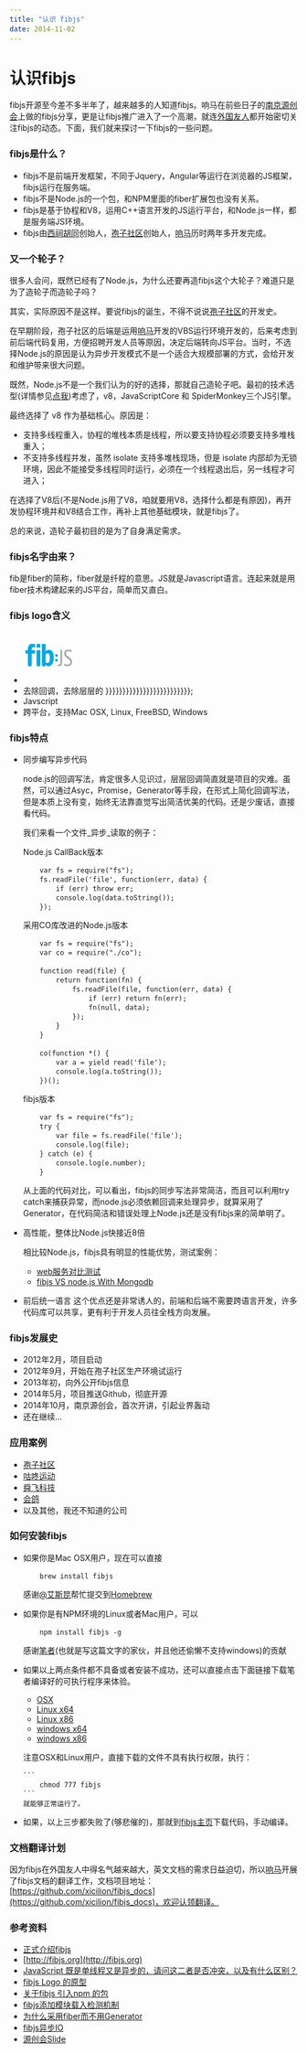 ```yaml
---
title: "认识 fibjs"
date: 2014-11-02
---
```


# 认识fibjs

fibjs开源至今差不多半年了，越来越多的人知道fibjs。响马在前些日子的[南京源创会](http://city.oschina.net/nanjing/event/172750)上做的fibjs分享，更是让fibjs推广进入了一个高潮，就连[外国友人](http://baoz.cn/498330)都开始密切关注fibjs的动态。下面，我们就来探讨一下fibjs的一些问题。
### fibjs是什么？
- fibjs不是前端开发框架，不同于Jquery，Angular等运行在浏览器的JS框架，fibjs运行在服务端。
- fibjs不是Node.js的一个包，和NPM里面的fiber扩展包也没有关系。
- fibjs是基于协程和V8，运用C++语言开发的JS运行平台，和Node.js一样，都是服务端JS环境。
- fibjs由[西祠胡同](http://xici.net)创始人，[孢子社区](http://baoz.cn)创始人，[响马](http://weibo.com/p/1005052041028560/home?from=page_100505&mod=TAB#place)历时两年多开发完成。
### 又一个轮子？

很多人会问，既然已经有了Node.js，为什么还要再造fibjs这个大轮子？难道只是为了造轮子而造轮子吗？

其实，实际原因不是这样。要说fibjs的诞生，不得不说说[孢子社区](http://baoz.cn)的开发史。

在早期阶段，孢子社区的后端是运用[响马](http://weibo.com/p/1005052041028560/home?from=page_100505&mod=TAB#place)开发的VBS运行环境开发的，后来考虑到前后端代码复用，方便招聘开发人员等原因，决定后端转向JS平台。当时，不选择Node.js的原因是认为异步开发模式不是一个适合大规模部署的方式，会给开发和维护带来很大问题。

既然，Node.js不是一个我们认为的好的选择，那就自己造轮子吧。最初的技术选型(详情参见[点我](http://baoz.cn/460567))考虑了，v8，JavaScriptCore 和 SpiderMonkey三个JS引擎。

最终选择了 v8 作为基础核心。原因是：
- 支持多线程重入，协程的堆栈本质是线程，所以要支持协程必须要支持多堆栈重入；
- 不支持多线程并发，虽然 isolate 支持多堆栈现场，但是 isolate 内部却为无锁环境，因此不能接受多线程同时运行，必须在一个线程退出后，另一线程才可进入；

在选择了V8后(不是Node.js用了V8，咱就要用V8，选择什么都是有原因)，再开发协程环境并和V8结合工作，再补上其他基础模块，就是fibjs了。

总的来说，造轮子最初目的是为了自身满足需求。
### fibjs名字由来？

fib是fiber的简称，fiber就是纤程的意思。JS就是Javascript语言。连起来就是用fiber技术构建起来的JS平台，简单而又直白。
### fibjs logo含义
- [![fibjs](https://raw.githubusercontent.com/ngot/blog/master/imgs/fibjs.jpg)](http://baoz.cn/fibjs)
- 去除回调，去除层层的 }}}}}}}}}}}}}}}}}}}}}}}}};
- Javscript
- 跨平台，支持Mac OSX, Linux, FreeBSD, Windows
### fibjs特点
- 同步编写异步代码
  
  node.js的回调写法，肯定很多人见识过，层层回调简直就是项目的灾难。虽然，可以通过Asyc，Promise，Generator等手段，在形式上简化回调写法，但是本质上没有变，始终无法靠直觉写出简洁优美的代码。还是少废话，直接看代码。
  
  我们来看一个文件_异步_读取的例子：
  
  Node.js CallBack版本
  
  ```
      var fs = require("fs");
      fs.readFile('file', function(err, data) {
          if (err) throw err;
          console.log(data.toString());
      });
  
  ```
  
  采用CO库改进的Node.js版本
  
  ```
      var fs = require("fs");
      var co = require("./co");
  
      function read(file) {
          return function(fn) {
              fs.readFile(file, function(err, data) {
                  if (err) return fn(err);
                  fn(null, data);
              });
          }
      }
  
      co(function *() {
          var a = yield read('file');
          console.log(a.toString());
      })();
  
  ```
  
  fibjs版本
  
  ```
      var fs = require("fs");
      try {
          var file = fs.readFile('file');
          console.log(file);
      } catch (e) {
          console.log(e.number);
      }
  
  ```
  
  从上面的代码对比，可以看出，fibjs的同步写法非常简洁，而且可以利用try catch来捕获异常，而node.js必须依赖回调来处理异步，就算采用了Generator，在代码简洁和错误处理上Node.js还是没有fibjs来的简单明了。
- 高性能，整体比Node.js快接近8倍
  
  相比较Node.js，fibjs具有明显的性能优势，测试案例：
  - [web服务对比测试](http://baoz.cn/494881)
  - [fibjs VS node.js With Mongodb](http://baoz.cn/499353)
- 前后统一语言
  这个优点还是非常诱人的，前端和后端不需要跨语言开发，许多代码库可以共享，更有利于开发人员往全栈方向发展。
### fibjs发展史
- 2012年2月，项目启动
- 2012年9月，开始在孢子社区生产环境试运行
- 2013年初，向外公开fibjs信息
- 2014年5月，项目推送Github，彻底开源
- 2014年10月，南京源创会，首次开讲，引起业界轰动
- 还在继续...
### 应用案例
- [孢子社区](http://baoz.cn)
- [咕咚运动](http://www.codoon.com/)
- [舜飞科技](http://www.sunteng.com/)
- [会鸽](http://www.eventdove.com/)
- 以及其他，我还不知道的公司
### 如何安装fibjs
- 如果你是Mac OSX用户，现在可以直接
  
  ```
      brew install fibjs
  ```
  
  感谢[@艾斯昆](http://weibo.com/aisk?nick=艾斯昆)帮忙提交到[Homebrew](http://brew.sh)
- 如果你是有NPM环境的Linux或者Mac用户，可以
  
  ```
      npm install fibjs -g
  ```
  
  感谢[笔者](http://weibo.com/1751144103/profile?rightmod=1&wvr=6&mod=personinfo)(也就是写这篇文字的家伙，并且他还偷懒不支持windows)的贡献
- 如果以上两点条件都不具备或者安装不成功，还可以直接点击下面链接下载笔者编译好的可执行程序来体验。
  - [OSX](http://f.ngot.me/fibjs/osx/fibjs)
  - [Linux x64](http://f.ngot.me/fibjs/linux/x64/fibjs)
  - [Linux x86](http://f.ngot.me/fibjs/linux/x86/fibjs)
  - [windows x64](http://f.ngot.me/fibjs/windows/x64/fibjs.exe)
  - [windows x86](http://f.ngot.me/fibjs/windows/x86/fibjs.exe)
  
  注意OSX和Linux用户，直接下载的文件不具有执行权限，执行：
  
  ``````
  ```
      chmod 777 fibjs
  ```
  就能够正常运行了。
  ``````
- 如果，以上三步都失败了(够悲催的)，那就到[fibjs主页](https://github.com/xicilion/fibjs)下载代码，手动编译。
### 文档翻译计划

因为fibjs在外国友人中得名气越来越大，英文文档的需求日益迫切，所以[响马](http://weibo.com/p/1005052041028560/home?from=page_100505&mod=TAB#place)开展了fibjs文档的翻译工作，文档项目地址：[https://github.com/xicilion/fibjs_docs](https://github.com/xicilion/fibjs_docs)，欢迎认领翻译。
### 参考资料
- [正式介绍fibjs](http://baoz.cn/460567)
- [http://fibjs.org](http://fibjs.org)
- [JavaScript 既是单线程又是异步的，请问这二者是否冲突，以及有什么区别？](http://baoz.cn/384147)
- [fibjs Logo 的原型](http://baoz.cn/369503)
- [关于fibjs 引入npm 的包](http://baoz.cn/451664)
- [fibjs添加模块载入检测机制](http://baoz.cn/458295)
- [为什么采用fiber而不用Generator](http://baoz.cn/458889)
- [fibjs异步IO](http://baoz.cn/384146)
- [源创会Slide](http://baoz.cn/498326)
